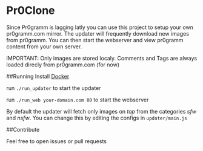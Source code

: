 Pr0Clone
========

Since Pr0gramm is lagging latly you can use this project to setup your own pr0gramm.com mirror.
The updater will frequently download new images from pr0gramm. You can then start the webserver and view pr0gramm content from your own server.

IMPORTANT: Only images are stored localy. Comments and Tags are always loaded direcly from pr0gramm.com (for now)

##Running
Install [Docker](https://www.docker.com/)

run `./run_updater` to start the updater

run `./run_web your-domain.com 80` to start the webserver

By default the updater will fetch only images on *top* from the categories *sfw* and *nsfw*.
You can change this by editing the configs in `updater/main.js`


##Contribute

Feel free to open issues or pull requests
